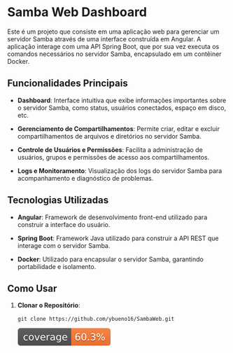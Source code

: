 # Samba Web Dashboard

Este é um projeto que consiste em uma aplicação web para gerenciar um servidor Samba através de uma interface construída em Angular. A aplicação interage com uma API Spring Boot, que por sua vez executa os comandos necessários no servidor Samba, encapsulado em um contêiner Docker.

## Funcionalidades Principais

- **Dashboard**: Interface intuitiva que exibe informações importantes sobre o servidor Samba, como status, usuários conectados, espaço em disco, etc.
  
- **Gerenciamento de Compartilhamentos**: Permite criar, editar e excluir compartilhamentos de arquivos e diretórios no servidor Samba.
  
- **Controle de Usuários e Permissões**: Facilita a administração de usuários, grupos e permissões de acesso aos compartilhamentos.
  
- **Logs e Monitoramento**: Visualização dos logs do servidor Samba para acompanhamento e diagnóstico de problemas.

## Tecnologias Utilizadas

- **Angular**: Framework de desenvolvimento front-end utilizado para construir a interface do usuário.
  
- **Spring Boot**: Framework Java utilizado para construir a API REST que interage com o servidor Samba.
  
- **Docker**: Utilizado para encapsular o servidor Samba, garantindo portabilidade e isolamento.

## Como Usar

1. **Clonar o Repositório**:

   ```
   git clone https://github.com/ybueno16/SambaWeb.git
   ```


   ![Coverage](.github/badges/jacoco.svg)
